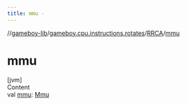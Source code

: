 ```yaml
---
title: mmu -
---
```

//[gameboy-lib](../../index.md)/[gameboy.cpu.instructions.rotates](../index.md)/[RRCA](index.md)/[mmu](mmu.md)



# mmu  
[jvm]  
Content  
val [mmu](mmu.md): [Mmu](../../gameboy.memory/-mmu/index.md)  



